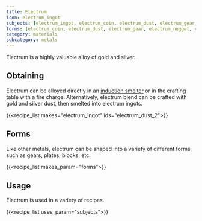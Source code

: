 ```yaml
---
title: Electrum
icon: electrum_ingot
subjects: [electrum_ingot, electrum_coin, electrum_dust, electrum_gear, electrum_nugget, electrum_plate, electrum_block]
forms: [electrum_coin, electrum_dust, electrum_gear, electrum_nugget, electrum_plate, electrum_block]
category: materials
subcategory: metals
---
```


Electrum is a highly valuable alloy of gold and silver.

Obtaining
---------
Electrum can be alloyed directly in an [induction smelter](../../expansion/induction-smelter/) or in the crafting table with a fire charge. Alternatively, electrum blend can be crafted with gold and silver dust, then smelted into electrum ingots.

{{<recipe_list makes="electrum_ingot" ids="electrum_dust_2">}}


Forms
---------
Like other metals, electrum can be shaped into a variety of different forms such as gears, plates, blocks, etc.

{{<recipe_list makes_param="forms">}}


Usage
-----
Electrum is used in a variety of recipes.

{{<recipe_list uses_param="subjects">}}
